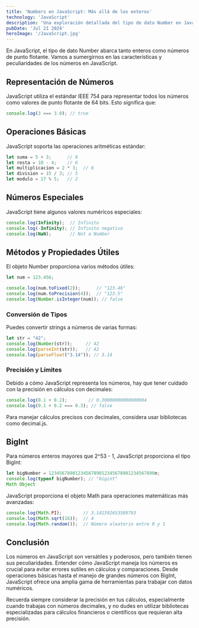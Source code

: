 ```yaml
---
title: 'Numbers en JavaScript: Más allá de los enteros'
technology: 'JavaScript'
description: 'Una exploración detallada del tipo de dato Number en JavaScript'
pubDate: 'Jul 21 2024'
heroImage: '/JavaScript.jpg'
---
```

En JavaScript, el tipo de dato Number abarca tanto enteros como números de punto flotante. Vamos a sumergirnos en las características y peculiaridades de los números en JavaScript.

## Representación de Números
JavaScript utiliza el estándar IEEE 754 para representar todos los números como valores de punto flotante de 64 bits. Esto significa que:
```javascript
console.log(3 === 3.0); // true
```

## Operaciones Básicas
JavaScript soporta las operaciones aritméticas estándar:
```javascript
let suma = 5 + 3;      // 8
let resta = 10 - 4;    // 6
let multiplicacion = 2 * 3;  // 6
let division = 15 / 3; // 5
let modulo = 17 % 5;   // 2
```

## Números Especiales
JavaScript tiene algunos valores numéricos especiales:
```javascript
console.log(Infinity);  // Infinito
console.log(-Infinity); // Infinito negativo
console.log(NaN);       // Not a Number
```

## Métodos y Propiedades Útiles
El objeto Number proporciona varios métodos útiles:
```javascript
let num = 123.456;

console.log(num.toFixed(2));      // "123.46"
console.log(num.toPrecision(4));  // "123.5"
console.log(Number.isInteger(num)); // false
```

### Conversión de Tipos
Puedes convertir strings a números de varias formas:
```javascript
let str = "42";
console.log(Number(str));     // 42
console.log(parseInt(str));   // 42
console.log(parseFloat("3.14")); // 3.14
```

### Precisión y Límites
Debido a cómo JavaScript representa los números, hay que tener cuidado con la precisión en cálculos con decimales:
```javascript
console.log(0.1 + 0.2);        // 0.30000000000000004
console.log(0.1 + 0.2 === 0.3); // false
```
Para manejar cálculos precisos con decimales, considera usar bibliotecas como decimal.js.

## BigInt
Para números enteros mayores que 2^53 - 1, JavaScript proporciona el tipo BigInt:
```javascript
let bigNumber = 1234567890123456789012345678901234567890n;
console.log(typeof bigNumber); // "bigint"
Math Object
```
JavaScript proporciona el objeto Math para operaciones matemáticas más avanzadas:
```javascript
console.log(Math.PI);        // 3.141592653589793
console.log(Math.sqrt(16));  // 4
console.log(Math.random());  // Número aleatorio entre 0 y 1
```

## Conclusión
Los números en JavaScript son versátiles y poderosos, pero también tienen sus peculiaridades. Entender cómo JavaScript maneja los números es crucial para evitar errores sutiles en cálculos y comparaciones. Desde operaciones básicas hasta el manejo de grandes números con BigInt, JavaScript ofrece una amplia gama de herramientas para trabajar con datos numéricos.

Recuerda siempre considerar la precisión en tus cálculos, especialmente cuando trabajas con números decimales, y no dudes en utilizar bibliotecas especializadas para cálculos financieros o científicos que requieran alta precisión.